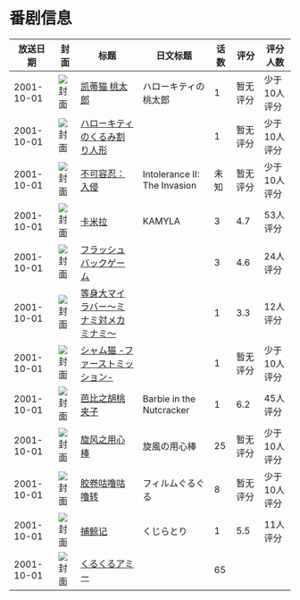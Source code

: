 # 番剧信息

|放送日期|封面|标题|日文标题|话数|评分|评分人数|
|---|---|---|---|---|---|---|
|2001-10-01|![封面](https://lain.bgm.tv/pic/cover/c/e2/07/316755_I2rR1.jpg)|[凯蒂猫 桃太郎](https://bangumi.tv/subject/316755)|ハローキティの桃太郎|1|暂无评分|少于10人评分|
|2001-10-01|![封面](https://lain.bgm.tv/pic/cover/c/82/a1/316761_Dgo8A.jpg)|[ハローキティのくるみ割り人形](https://bangumi.tv/subject/316761)||1|暂无评分|少于10人评分|
|2001-10-01|![封面](https://lain.bgm.tv/pic/cover/c/16/df/132149_BVQkZ.jpg)|[不可容忍：入侵](https://bangumi.tv/subject/132149)|Intolerance II: The Invasion|未知|暂无评分|少于10人评分|
|2001-10-01|![封面](https://bangumi.tv/img/no_icon_subject.png)|[卡米拉](https://bangumi.tv/subject/78968)|KAMYLA|3|4.7|53人评分|
|2001-10-01|![封面](https://bangumi.tv/img/no_icon_subject.png)|[フラッシュバックゲーム](https://bangumi.tv/subject/106526)||3|4.6|24人评分|
|2001-10-01|![封面](https://bangumi.tv/img/no_icon_subject.png)|[等身大マイラバー～ミナミ対メカミナミ～](https://bangumi.tv/subject/111847)||1|3.3|12人评分|
|2001-10-01|![封面](https://lain.bgm.tv/pic/cover/c/23/a5/89711_4sC9a.jpg)|[シャム猫 -ファーストミッション-](https://bangumi.tv/subject/89711)||1|暂无评分|少于10人评分|
|2001-10-01|![封面](https://lain.bgm.tv/pic/cover/c/1c/a4/116152_q2d0c.jpg)|[芭比之胡桃夹子](https://bangumi.tv/subject/116152)|Barbie in the Nutcracker|1|6.2|45人评分|
|2001-10-01|![封面](https://lain.bgm.tv/pic/cover/c/1a/24/19508_oWIyy.jpg)|[旋风之用心棒](https://bangumi.tv/subject/19508)|旋風の用心棒|25|暂无评分|少于10人评分|
|2001-10-01|![封面](https://lain.bgm.tv/pic/cover/c/f3/97/28107_5btno.jpg)|[胶卷咕噜咕噜转](https://bangumi.tv/subject/28107)|フィルムぐるぐる|8|暂无评分|少于10人评分|
|2001-10-01|![封面](https://lain.bgm.tv/pic/cover/c/ac/00/28108_JDD00.jpg)|[捕鲸记](https://bangumi.tv/subject/28108)|くじらとり|1|5.5|11人评分|
|2001-10-01|![封面](https://lain.bgm.tv/pic/cover/c/5d/3f/316381_Ec7bx.jpg)|[くるくるアミー](https://bangumi.tv/subject/316381)||65|||
